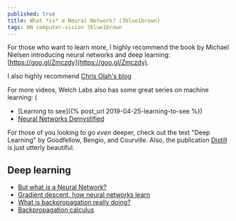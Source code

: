 ```yaml
---
published: true
title: What *is* a Neural Network? (3blue1brown)
tags: NN computer-vision 3blue1brown
---
```

For those who want to learn more, I highly recommend the book by Michael Nielsen introducing neural networks and deep learning: [https://goo.gl/Zmczdy](https://goo.gl/Zmczdy).

I also highly recommend [Chris Olah's blog](http://colah.github.io/)

For more videos, Welch Labs also has some great series on machine learning: (
- [Learning to see]({% post_url 2019-04-25-learning-to-see %})
- [Neural Networks Demystified](https://youtu.be/bxe2T-V8XRs)

For those of you looking to go *even* deeper, check out the text "Deep Learning" by Goodfellow, Bengio, and Courville. Also, the publication [Distill](https://distill.pub/) is just utterly beautiful.

## Deep learning
- [But what *is* a Neural Network?](https://www.youtube.com/watch?v=aircAruvnKk&list=PLZHQObOWTQDNU6R1_67000Dx_ZCJB-3pi)
- [Gradient descent, how neural networks learn](https://www.youtube.com/watch?v=IHZwWFHWa-w&list=PLZHQObOWTQDNU6R1_67000Dx_ZCJB-3pi&index=2)
- [What is backpropagation really doing?](https://www.youtube.com/watch?v=Ilg3gGewQ5U&list=PLZHQObOWTQDNU6R1_67000Dx_ZCJB-3pi&index=3)
- [Backpropagation calculus](https://www.youtube.com/watch?v=tIeHLnjs5U8&list=PLZHQObOWTQDNU6R1_67000Dx_ZCJB-3pi&index=4)
